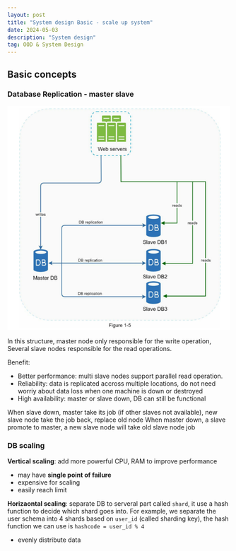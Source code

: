 ```yaml
---
layout: post
title: "System design Basic - scale up system"
date: 2024-05-03
description: "System design"
tag: OOD & System Design
---
```


## Basic concepts

### Database Replication - master slave

<img src="/images/System-Design/DB_replication.png">

In this structure, master node only responsible for the write operation, Several slave nodes responsible for the read operations.

Benefit:
- Better performance: multi slave nodes support parallel read operation.
- Reliability: data is replicated accross multiple locations, do not need worriy about data loss when one machine is down or destroyed
- High availability: master or slave down, DB can still be functional

When slave down, master take its job (if other slaves not available), new slave node take the job back, replace old node 
When master down, a slave promote to master, a new slave node will take old slave node job

### DB scaling

**Vertical scaling**: add more powerful CPU, RAM to improve performance
- may have **single point of failure**
- expensive for scaling
- easily reach limit

**Horizaontal scaling**: separate DB to serveral part called `shard`, it use a hash function to decide which shard goes into. For example, we separate the user schema into 4 shards based on `user_id` (called sharding key), the hash function we can use is `hashcode = user_id % 4`
- evenly distribute data
